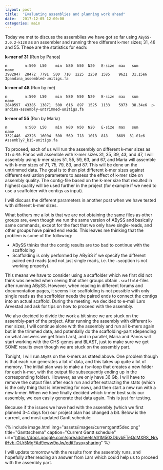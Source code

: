 ```yaml
---
layout: post
title:  "Evaluating assemblies and planning work ahead"
date:   2017-12-05 12:00:00
categories: main
---
```

Today we met to discuss the assemblies we have got so far using `ABySS-2.0.2-k128` as an assembler and running three different k-mer sizes; 31, 48 and 55. These are the statistics for each: 

**k-mer of 31** (Run by Panos)
```
n        n:500  L50    min  N80  N50  N20   E-size  max   sum      name  
3982947  28472  7791  500  710  1225  2258  1585    9621  31.15e6  3pandina_assembled-unitigs.fa 
```

**k-mer of 48** (Run by me)
```
n        n:500  L50    min  N80  N50  N20   E-size  max   sum      name  
2840597  43385  13871  500  616  897  1525  1133    5973  38.34e6  p-andina-assembly-untrimmed-unitigs.fa 
```

**k-mer of 55** (Run by Maria)
```
n        n:500  L50    min  N80  N50  N20   E-size  max   sum      name  
3321446  42326  16004  500  569  718  1013  818    3689  31.01e6  Assembly7_k15-unitigs.fa 
```

To proceed, each of us will run the assembly on different k-mer sizes as `31:4:90`. Panos will assemble with k-mer sizes 31, 35, 39, 43, and 47, I will assembly using k-mer sizes 51, 55, 59, 63, and 67, and Maria will assemble with k-mer sizes of 71, 75, 79, 83, and 87. This will be done un the untrimmed data. The goal is to then plot different k-mer sizes against different evaluation parameters to assess the effect of k-mer size on assembly quality. 
The contig-file based on the k-mer size that resulted in highest quality will be used further in the project (for example if we need to use a scaffolder with contigs as input). 

I will discuss the different parameters in another post when we have tested with different k-mer sizes. 

What bothers me a lot is that we are not obtaining the same files as other groups are, even though we run the same version of ABySS and basically same commands, except for the fact that we only have single-reads, and other groups have paired end reads. This leaves me thinking that the problem is some of the following: 
- ABySS thinks that the contig results are too bad to continue with the scaffolding
- Scaffolding is only performed by ABySS if we specify the different paired end reads (and not just single reads, i.e. the `-se`option is not working properly). 

This means we have to consider using a scaffolder which we first did not think was needed when seeing that other groups obtain `.scaffold`-files after running ABySS. However, when reading in different forums and documentation pages, it seems like scaffolding is not possible with only single reads as the scaffolder needs the paired ends to connect the contigs into an actual scaffold. During the meeting, we decided to e-mail Lars Arvestad and ask for tips on how to proceed with the assembly. 

We also decided to divide the work a bit since we are stuck on the assembly-part of the project. After running the assembly with different k-mer sizes, I will continue alone with the assembly and run all k-mers again but in the trimmed data, and potentially do the scaffolding-part (depending on what answers we get from Lars), and in parallel, Maria and Panos will start working with the CHS-genes and BLAST, just to make sure we get SOME results even though we are stuck on the assembly part. 

Tonight, I will run `ABySS` on the k-mers as stated above. One problem though is that each run generates a lot of data, and this takes up quite a lot of memory. The initial plan was to make a `for`-loop that creates a new folder for each k-mer, with the output file subsequently ending up in the corresponding folder). However, as we only have 36 Gb, I will have to remove the output files after each run and after extracting the stats (which is the only thing that is interesting for now), and then start a new run with a new k-mer. When we have finally decided which k-mer best suits our assembly, we can easily generate that data again. This is just for testing.  

Because if the issues we have had with the assembly (which we first planned 3-4 days for) our project plan has changed a bit. Below is the current, and most updated Gantt schedule:

{% include image.html
            img="assets/images/currentgantt5dec.png"
            title="Ganttschema"
            caption="Current Gantt schedule"
            url="https://docs.google.com/spreadsheets/d/1M503DbvbETeQcMXRS_NrsiHvb-OUr5MgFAd9eww9qJw/edit?usp=sharing" %}

I will update tomorrow with the results from the assembly runs, and hopefully after reading an answer from Lars which could help us to proceed with the assembly part. 




